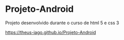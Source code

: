 # Projeto-Android
Projeto desenvolvido durante o curso de html 5 e css 3

https://theus-iago.github.io/Projeto-Android
